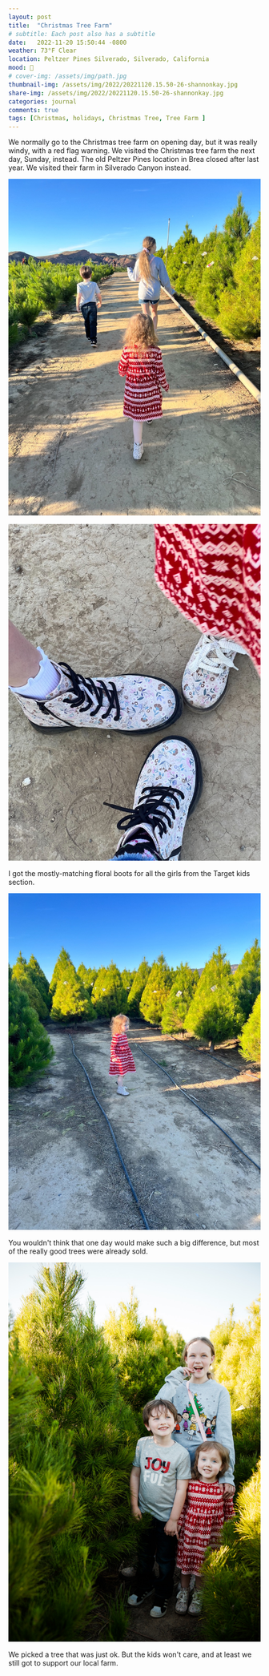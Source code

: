 ```yaml
---
layout: post
title:  "Christmas Tree Farm"
# subtitle: Each post also has a subtitle
date:   2022-11-20 15:50:44 -0800
weather: 73°F Clear
location: Peltzer Pines Silverado, Silverado, California
mood: 🎄
# cover-img: /assets/img/path.jpg
thumbnail-img: /assets/img/2022/20221120.15.50-26-shannonkay.jpg
share-img: /assets/img/2022/20221120.15.50-26-shannonkay.jpg
categories: journal
comments: true
tags: [Christmas, holidays, Christmas Tree, Tree Farm ]
---
```


We normally go to the Christmas tree farm on opening day, but it was really windy, with a red flag warning. We visited the Christmas tree farm the next day, Sunday, instead. The old Peltzer Pines location in Brea closed after last year. We visited their farm in Silverado Canyon instead.

![Tree Farm](/assets/img/2022/treefarm/2022treefarm07.jpg) 

![Tree Farm](/assets/img/2022/treefarm/2022treefarm09.jpg)

I got the mostly-matching floral boots for all the girls from the Target kids section.

![Tree Farm](/assets/img/2022/treefarm/2022treefarm01.jpg)

You wouldn't think that one day would make such a big difference, but most of the really good trees were already sold. 

![Tree Farm](/assets/img/2022/20221120.15.50-26-shannonkay.jpg)

We picked a tree that was just ok. But the kids won't care, and at least we still got to support our local farm.
